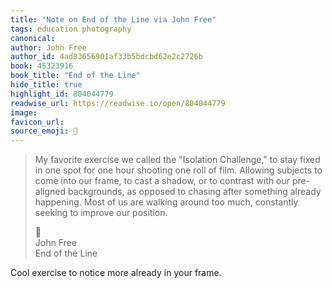 ```yaml
---
title: "Note on End of the Line via John Free"
tags: education photography
canonical: 
author: John Free
author_id: 4ad83656901af33b5bdcbd62e2c2726b
book: 45323916
book_title: "End of the Line"
hide_title: true
highlight_id: 804044779
readwise_url: https://readwise.io/open/804044779
image: 
favicon_url: 
source_emoji: 📕
---
```


> My favorite exercise we called the "Isolation Challenge," to stay fixed in one spot for one hour shooting one roll of film. Allowing subjects to come into our frame, to cast a shadow, or to contrast with our pre-aligned backgrounds, as opposed to chasing after something already happening. Most of us are walking around too much, constantly seeking to improve our position.
> <div class="quoteback-footer"><div class="quoteback-avatar"><span class="mini-emoji"> 📕</span></div><div class="quoteback-metadata"><div class="metadata-inner"><span style="display:none">FROM:</span><div aria-label="John Free" class="quoteback-author"> John Free</div><div aria-label="End of the Line" class="quoteback-title"> End of the Line</div></div></div></div>

Cool exercise to notice more already in your frame.